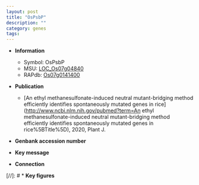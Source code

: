 ```yaml
---
layout: post
title: "OsPsbP"
description: ""
category: genes
tags: 
---
```


* **Information**  
    + Symbol: OsPsbP  
    + MSU: [LOC_Os07g04840](http://rice.uga.edu/cgi-bin/ORF_infopage.cgi?orf=LOC_Os07g04840)  
    + RAPdb: [Os07g0141400](http://rapdb.dna.affrc.go.jp/viewer/gbrowse_details/irgsp1?name=Os07g0141400)  

* **Publication**  
    + [An ethyl methanesulfonate-induced neutral mutant-bridging method efficiently identifies spontaneously mutated genes in rice](http://www.ncbi.nlm.nih.gov/pubmed?term=An ethyl methanesulfonate-induced neutral mutant-bridging method efficiently identifies spontaneously mutated genes in rice%5BTitle%5D), 2020, Plant J.

* **Genbank accession number**  

* **Key message**  

* **Connection**  

[//]: # * **Key figures**  


